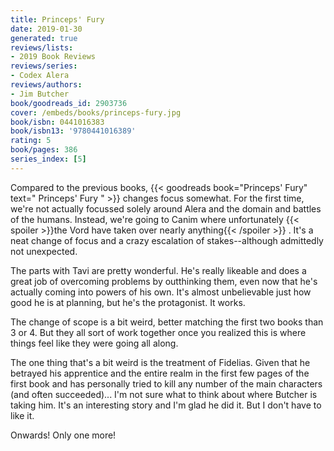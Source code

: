 ```yaml
---
title: Princeps' Fury
date: 2019-01-30
generated: true
reviews/lists:
- 2019 Book Reviews
reviews/series:
- Codex Alera
reviews/authors:
- Jim Butcher
book/goodreads_id: 2903736
cover: /embeds/books/princeps-fury.jpg
book/isbn: 0441016383
book/isbn13: '9780441016389'
rating: 5
book/pages: 386
series_index: [5]
---
```

Compared to the previous books, {{< goodreads book="Princeps' Fury" text=" Princeps' Fury " >}} changes focus somewhat. For the first time, we're not actually focussed solely around Alera and the domain and battles of the humans. Instead, we're going to Canim where unfortunately  {{< spoiler >}}the Vord have taken over nearly anything{{< /spoiler >}}  . It's a neat change of focus and a crazy escalation of stakes--although admittedly not unexpected.  

The parts with Tavi are pretty wonderful. He's really likeable and does a great job of overcoming problems by outthinking them, even now that he's actually coming into powers of his own. It's almost unbelievable just how good he is at planning, but he's the protagonist. It works.  

<!--more-->

The change of scope is a bit weird, better matching the first two books than 3 or 4. But they all sort of work together once you realized this is where things feel like they were going all along.  

The one thing that's a bit weird is the treatment of Fidelias. Given that he betrayed his apprentice and the entire realm in the first few pages of the first book and has personally tried to kill any number of the main characters (and often succeeded)... I'm not sure what to think about where Butcher is taking him. It's an interesting story and I'm glad he did it. But I don't have to like it.  

Onwards! Only one more!